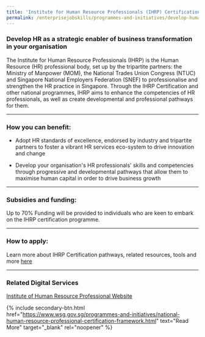 ```yaml
---
title: 'Institute for Human Resource Professionals (IHRP) Certification'
permalink: /enterprisejobskills/programmes-and-initiatives/develop-human-capital/institute-for-human-resource-professionals--ihrp--certification/
---
```


### Develop HR as a strategic enabler of business transformation in your organisation

The Institute for Human Resource Professionals (IHRP) is the Human Resource (HR) professional body, set up by the tripartite partners: the Ministry of Manpower (MOM), the National Trades Union Congress (NTUC) and Singapore National Employers Federation (SNEF) to professionalise and strengthen the HR practice in Singapore. Through the IHRP Certification and other national programmes, IHRP aims to enhance the competencies of HR professionals, as well as create developmental and professional pathways for them.

---

### How you can benefit:

- Adopt HR standards of excellence, endorsed by industry and tripartite partners to foster a vibrant HR services eco-system to drive innovation and change

- Develop your organisation's HR professionals' skills and competencies through progressive and developmental pathways that allow them to maximise human capital in order to drive business growth

---

### Subsidies and funding:

Up to 70% Funding will be provided to individuals who are keen to embark on the IHRP certification programme.

---

### How to apply:

Learn more about IHRP Certification pathways, related resources, tools and more <a href="https://www.ihrp.sg/" target="_blank" rel="noopener">here</a>

---

### Related Digital Services

<a href="https://www.ihrp.sg" target="_blank" rel="noopener">Institute of Human Resource Professional Website</a>

{% include secondary-btn.html href="https://www.wsg.gov.sg/programmes-and-initiatives/national-human-resource-professional-certification-framework.html" text="Read More" target="_blank" rel="noopener" %}
<script src="/jquery/resize-tables.js"></script>
